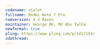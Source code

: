 ```yaml
---
codename: violet
fullname: Redmi Note 7 Pro
romversion: 4.2 Raven
maintainer: George BK, Md Abu Talha
newformat: true
pling: https://www.pling.com/p/1417154/
xdathread:
---
```

